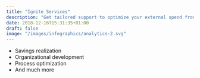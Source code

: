 ```yaml
---
title: "Ignite Services"
description: "Get tailored support to optimize your external spend from our experienced consultants"
date: 2018-12-16T15:31:35+01:00
draft: false
image: "/images/infographics/analytics-2.svg"
---
```


+ <i class="fas fa-hand-holding-usd" style="color: #ebaf41;"></i>Savings realization
+ <i class="fas fa-sitemap" style=" color: #ebaf41;"></i>Organizational development
+ <i class="fas fa-chart-line" style="color: #ebaf41;"></i>Process optimization​
+ <i class="fas fa-list-alt" style="color: #ebaf41;"></i>And much more

